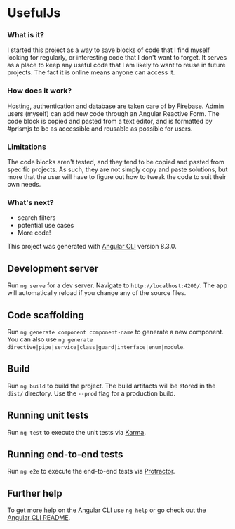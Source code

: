 # UsefulJs

### What is it?

I started this project as a way to save blocks of code that I find myself looking for regularly, or interesting code that I don't want to forget. It serves as a place to keep any useful code that I am likely to want to reuse in future projects. The fact it is online means anyone can access it.

### How does it work?

Hosting, authentication and database are taken care of by Firebase. Admin users (myself) can add new code through an Angular Reactive Form. The code block is copied and pasted from a text editor, and is formatted by #prismjs to be as accessible and reusable as possible for users.

### Limitations

The code blocks aren't tested, and they tend to be copied and pasted from specific projects. As such, they are not simply copy and paste solutions, but more that the user will have to figure out how to tweak the code to suit their own needs.

### What's next?

- search filters
- potential use cases
- More code!

This project was generated with [Angular CLI](https://github.com/angular/angular-cli) version 8.3.0.

## Development server

Run `ng serve` for a dev server. Navigate to `http://localhost:4200/`. The app will automatically reload if you change any of the source files.

## Code scaffolding

Run `ng generate component component-name` to generate a new component. You can also use `ng generate directive|pipe|service|class|guard|interface|enum|module`.

## Build

Run `ng build` to build the project. The build artifacts will be stored in the `dist/` directory. Use the `--prod` flag for a production build.

## Running unit tests

Run `ng test` to execute the unit tests via [Karma](https://karma-runner.github.io).

## Running end-to-end tests

Run `ng e2e` to execute the end-to-end tests via [Protractor](http://www.protractortest.org/).

## Further help

To get more help on the Angular CLI use `ng help` or go check out the [Angular CLI README](https://github.com/angular/angular-cli/blob/master/README.md).
